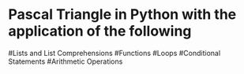 # Pascal Triangle in Python with the application of the following 
#Lists and List Comprehensions
#Functions
#Loops
#Conditional Statements
#Arithmetic Operations
